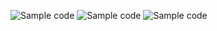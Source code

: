 ![Sample code ](https://github.com/Dayanda-Ksh/deep-passion/blob/master/browser.py%20-%20DeepPassion%20-%20Visual%20Studio%20Code%2027-12-2021%2007_58_23.png)
![Sample code ](https://github.com/Dayanda-Ksh/deep-passion/blob/master/browser.py%20-%20DeepPassion%20-%20Visual%20Studio%20Code%2027-12-2021%2007_58_41.png)
![Sample code ](https://github.com/Dayanda-Ksh/deep-passion/blob/master/browser.py%20-%20DeepPassion%20-%20Visual%20Studio%20Code%2027-12-2021%2007_58_52.png)
